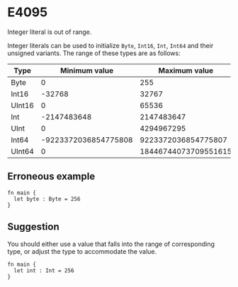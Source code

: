 # E4095

Integer literal is out of range.

Integer literals can be used to initialize `Byte`, `Int16`, `Int`, `Int64` and
their unsigned variants. The range of these types are as follows:

| Type   | Minimum value | Maximum value |
|--------|---------------|---------------|
| Byte   | 0             | 255           |
| Int16  | -32768        | 32767         |
| UInt16 | 0             | 65536         |
| Int    | -2147483648   | 2147483647    |
| UInt   | 0             | 4294967295    |
| Int64  | -9223372036854775808 | 9223372036854775807 |
| UInt64 | 0             | 18446744073709551615 |

## Erroneous example

```moonbit
fn main {
  let byte : Byte = 256
}
```

## Suggestion

You should either use a value that falls into the range of corresponding type, or adjust the type to accommodate the value.

```moonbit
fn main {
  let int : Int = 256
}
```
